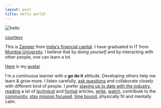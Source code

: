 ```yaml
---
layout: post
title: Hello world!
---
```


![hello](http://www.espni.co.uk/wp-content/uploads/2015/11/Hello-World-1024x576.png)

[courtesy](http://www.espni.co.uk/hello-world/)

This is [Zameer](http://stackoverflow.com/cv/xameeramir) from [India's financial capital](http://www.incredibleindia.org/travel/destination/mumbai/mumbai-introduction). I have graduated in IT from [Mumbai University](http://mu.ac.in). I believe that by *doing yourself* and by interacting with other people, one can learn a lot.

[Here](https://www.gravatar.com/avatar/0964ab778245068b9d910764125004c9) is my [avatar](https://gravatar.com/)

I'm a continuous learner with a **go do it** attitude. Developing others help me learn & grow more. I listen carefully, [ask questions](http://stackexchange.com/users/2795104/student) and collaborate closely with different kind of people. I prefer [staying up to date with the industry](http://techcrunch.com/), [reading](https://www.goodreads.com/xameeramir) a lot of [*technical*](http://blog.codinghorror.com/) and [formal](https://www.themuse.com/) articles, [write](https://medium.com/@xameeramir), [watch](https://www.ted.com/), contribute to the [community](https://news.ycombinator.com/), [stay mission focused](http://nordible.com/), [time bound](http://jsfiddle.net/xameeramir/mLgkb8d9/embedded/result/#Result), physically fit and mentally calm.
